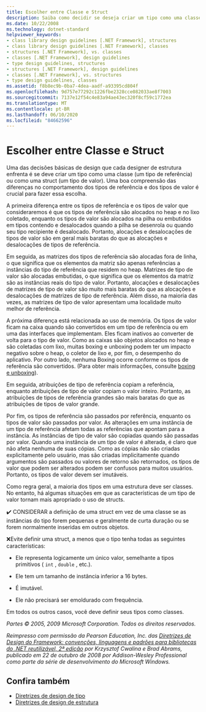 ```yaml
---
title: Escolher entre Classe e Struct
description: Saiba como decidir se deseja criar um tipo como uma classe ou criar um tipo como uma estrutura. Entenda como tipos de referência e tipos de valor diferem no .NET.
ms.date: 10/22/2008
ms.technology: dotnet-standard
helpviewer_keywords:
- class library design guidelines [.NET Framework], structures
- class library design guidelines [.NET Framework], classes
- structures [.NET Framework], vs. classes
- classes [.NET Framework], design guidelines
- type design guidelines, structures
- structures [.NET Framework], design guidelines
- classes [.NET Framework], vs. structures
- type design guidelines, classes
ms.assetid: f8b8ec9b-0ba7-4dea-aadf-a93395cd804f
ms.openlocfilehash: 9d757e77292c1226fbe2328cce082033ae8f7003
ms.sourcegitcommit: 7137e12f54c4e83a94ae43ec320f8cf59c1772ea
ms.translationtype: MT
ms.contentlocale: pt-BR
ms.lasthandoff: 06/10/2020
ms.locfileid: "84662596"
---
```

# <a name="choosing-between-class-and-struct"></a>Escolher entre Classe e Struct
Uma das decisões básicas de design que cada designer de estrutura enfrenta é se deve criar um tipo como uma classe (um tipo de referência) ou como uma struct (um tipo de valor). Uma boa compreensão das diferenças no comportamento dos tipos de referência e dos tipos de valor é crucial para fazer essa escolha.

 A primeira diferença entre os tipos de referência e os tipos de valor que consideraremos é que os tipos de referência são alocados no heap e no lixo coletado, enquanto os tipos de valor são alocados na pilha ou embutidos em tipos contendo e desalocados quando a pilha se desenrola ou quando seu tipo recipiente é desalocado. Portanto, alocações e desalocações de tipos de valor são em geral mais baratas do que as alocações e desalocações de tipos de referência.

 Em seguida, as matrizes dos tipos de referência são alocadas fora de linha, o que significa que os elementos da matriz são apenas referências a instâncias do tipo de referência que residem no heap. Matrizes de tipo de valor são alocadas embutidas, o que significa que os elementos da matriz são as instâncias reais do tipo de valor. Portanto, alocações e desalocações de matrizes de tipo de valor são muito mais baratas do que as alocações e desalocações de matrizes de tipo de referência. Além disso, na maioria das vezes, as matrizes de tipo de valor apresentam uma localidade muito melhor de referência.

 A próxima diferença está relacionada ao uso de memória. Os tipos de valor ficam na caixa quando são convertidos em um tipo de referência ou em uma das interfaces que implementam. Eles ficam inativos ao converter de volta para o tipo de valor. Como as caixas são objetos alocados no heap e são coletadas com lixo, muitas boxing e unboxing podem ter um impacto negativo sobre o heap, o coletor de lixo e, por fim, o desempenho do aplicativo.  Por outro lado, nenhuma Boxing ocorre conforme os tipos de referência são convertidos. (Para obter mais informações, consulte [boxing e unboxing](../../csharp/programming-guide/types/boxing-and-unboxing.md)).

 Em seguida, atribuições de tipo de referência copiam a referência, enquanto atribuições de tipo de valor copiam o valor inteiro. Portanto, as atribuições de tipos de referência grandes são mais baratas do que as atribuições de tipos de valor grande.

 Por fim, os tipos de referência são passados por referência, enquanto os tipos de valor são passados por valor. As alterações em uma instância de um tipo de referência afetam todas as referências que apontam para a instância. As instâncias de tipo de valor são copiadas quando são passadas por valor. Quando uma instância de um tipo de valor é alterada, é claro que não afeta nenhuma de suas cópias. Como as cópias não são criadas explicitamente pelo usuário, mas são criadas implicitamente quando argumentos são passados ou valores de retorno são retornados, os tipos de valor que podem ser alterados podem ser confusos para muitos usuários. Portanto, os tipos de valor devem ser imutáveis.

 Como regra geral, a maioria dos tipos em uma estrutura deve ser classes. No entanto, há algumas situações em que as características de um tipo de valor tornam mais apropriado o uso de structs.

 ✔️ CONSIDERAR a definição de uma struct em vez de uma classe se as instâncias do tipo forem pequenas e geralmente de curta duração ou se forem normalmente inseridas em outros objetos.

 ❌Evite definir uma struct, a menos que o tipo tenha todas as seguintes características:

- Ele representa logicamente um único valor, semelhante a tipos primitivos ( `int` , `double` , etc.).

- Ele tem um tamanho de instância inferior a 16 bytes.

- É imutável.

- Ele não precisará ser emoldurado com frequência.

 Em todos os outros casos, você deve definir seus tipos como classes.

 *Partes © 2005, 2009 Microsoft Corporation. Todos os direitos reservados.*

 *Reimpresso com permissão da Pearson Education, Inc. das [Diretrizes de Design do Framework: convenções, linguagens e padrões para bibliotecas do .NET reutilizável, 2ª edição](https://www.informit.com/store/framework-design-guidelines-conventions-idioms-and-9780321545619) por Krzysztof Cwalina e Brad Abrams, publicado em 22 de outubro de 2008 por Addison-Wesley Professional como parte da série de desenvolvimento do Microsoft Windows.*

## <a name="see-also"></a>Confira também

- [Diretrizes de design de tipo](type.md)
- [Diretrizes de design de estrutura](index.md)
